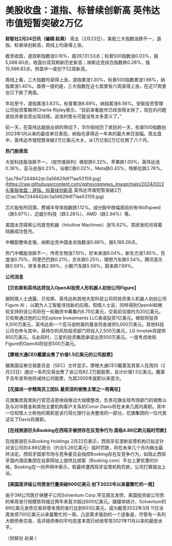 # 美股收盘：道指、标普续创新高 英伟达市值短暂突破2万亿

**财联社2月24日讯（编辑 赵昊）** 周五（2月23日），美股三大指数涨跌不一，道指、标普续创新高，周线上均录得上涨。

截至收盘，道琼斯指数涨0.16%，报39,131.53点；标普500指数涨0.03%，报5,088.80点，收盘价双双刷新历史新高；纳斯达克综合指数跌0.28%，报15,996.82点，但盘中一度创下52周新高。

周线上看，三大指数均录得上涨，道指累涨1.30%，标普500指数累涨1.66%，纳指累涨1.40%。值得一提的是，三大指数在近七周里有六周录得上涨，在近17周里也只下跌了两周。

年初至今，道指累涨3.83%，标普累涨6.69%，纳指累涨6.56%。安联投资管理公司投资策略师Charlie
Ripley表示，“目前来看股市已经涨得太快了，现在的问题是投资者会否出现动摇，追涨的势头可能没有太多意义了。”

前一天，在英伟达靓丽业绩的带动下，华尔街经历了疯狂的一天，标普500指数创2023年1月以来的最佳单日表现，纳指也录得近一年来的最大单日涨幅。周五盘中，英伟达市值短暂突破2万亿美元大关，从1万亿到2万亿仅用了八个月。

**热门股表现**

大型科技股涨跌不一，（按市值排列）微软跌0.32%，苹果跌1.00%，英伟达涨0.36%，亚马逊涨0.23%，谷歌C跌0.02%，Meta跌0.43%，特斯拉跌2.76%。

![ac79e7244842dc3a56829df71ae53159.jpg](https://raw.githubusercontent.com/qqhsx/qqnews_image/main/2024/02/24/美股收盘：道指、标普续创新高 英伟达市值短暂突破2万亿/ac79e7244842dc3a56829df71ae53159.jpg)

芯片股有所回落，费城半导体指数跌1.12%。成分股中跌幅居前的有Wolfspeed（跌5.97%）、迈威尔科技（跌3.28%）、AMD（跌2.94%）等。

美国太空探索公司直觉机器（Intuitive Machines）涨15.82%，其研发的月球着陆器成功登月。

中概股整体走强，纳斯达克中国金龙指数涨0.66%，报6,189.28点。

热门中概股涨跌不一，传奇生物涨7.10%，好未来涨6.04%，新东方涨1.85%，百度涨0.70%，阿里巴巴跌0.21%，京东跌0.25%，理想汽车跌0.54%，腾讯音乐跌0.58%，拼多多跌2.99%，小鹏汽车跌5.58%，蔚来跌7.69%。

**公司消息**

**【贝佐斯和英伟达将加入OpenAI投资人形机器人初创公司Figure】**

据知情人士透露，贝佐斯、英伟达和其他大型科技公司将投资类人机器人初创公司Figure AI
，以期为人工智能寻找新的应用。知情人士说，同样得到OpenAI和微软支持的该公司将在一轮融资中筹集约6.75亿美元，交易前估值约为20亿美元。贝佐斯通过他的公司Explore
Investments
LLC承诺投资1亿美元。微软将投资9,500万美元，英伟达和一个亚马逊附属的基金将各提供5,000万美元。其他科技公司也参与其中。英特尔的风险投资部门将投入2,500万美元，LG
Innotek将提供850万美元。与此同时，三星的投资集团承诺出资500万美元。一度考虑收购Figure的OpenAI将投资500万美元。

**【摩根大通CEO戴蒙出售了价值1.5亿美元的公司股票】**

据美国证券交易委员会（SEC）文件显示，摩根大通CEO戴蒙及其家人在周四（2月22日）通过一系列交易出售了该公司82.2万股股票，总计价值1.5亿美元。戴蒙于去年宣布他将减持公司股票，为其2005年就职以来首次。

**【花旗进一步精简员工团队 最资深的销售主管之一将离任】**

花旗集团首席执行官范洁恩继续推动大规模整改，负责花旗全球市场部门的销售以及与对冲基金和其他主要机构客户关系的Conor
Davis将在未来几周内离职。其中一位知情人士称他的离职是该行简化银行业务整改的一部分。花旗集团的一位代表证实了Davis将离职。

**【在线旅游巨头Booking在西班牙被控存在反竞争行为 面临4.86亿欧元临时罚款】**

在线旅游巨头Booking Holdings
2月22日表示，西班牙反垄断监管机构已拟定针对该公司的4.86亿欧元（约合5.26亿美元）临时罚款，将在未来几个月内做出最终决定。西班牙国家市场与竞争委员会指控Booking存在反竞争行为，如阻止西班牙国内酒店集团在自家网站上提供比缤客（Booking.com）平台上更优惠的价格。Booking在一份声明中表示，若最终遭西班牙监管机构罚款，公司打算提出上诉。

**【美国高评级公司债发行量突破600亿美元 创下2022年以来最繁忙的一周】**

由于3M公司医疗保健子公司Solventum
Corp.罕见周五发债，美国投资级公司债的单周发行规模势将接近两年来首次超过600亿美元。据媒体统计，Solventum的69亿美元发债交易将使本周的发行达到603亿美元，成为截至2022年3月
11日当周发债700亿美元以来最繁忙的一周。凸显需求强劲的一个迹象是，尽管有一系列大额债券交易，高评级债券的平均息差本周已经收窄至2021年11月以来的最低水平。

（财联社 赵昊 ）

